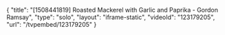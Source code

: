 {
    "title": "[1508441819] Roasted Mackerel with Garlic and Paprika - Gordon Ramsay",
    "type": "solo",
    "layout": "iframe-static",
    "videoId": "123179205",
    "url": "\/tvpembed\/123179205"
}